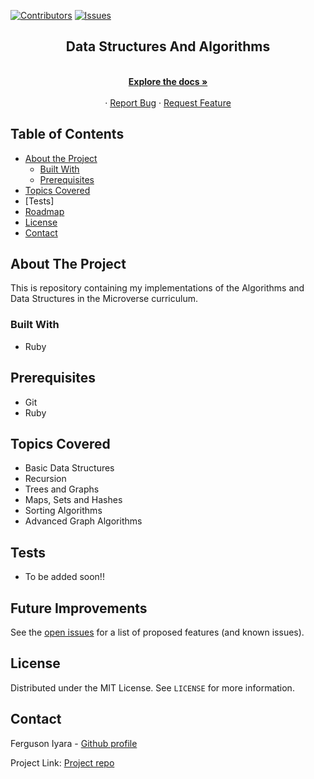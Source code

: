 [![Contributors][contributors-shield]][contributors-url]
[![Issues][issues-shield]][issues-url]
<br />
<p align="center">
 
  <h2 align="center">Data Structures And Algorithms</h2>
  <p align="center">
    <br />
    <a href="https://github.com/fegzycole/Algorithms-DataStructures/"><strong>Explore the docs »</strong></a>
    <br />
    <br />
    ·
    <a href="https://github.com/fegzycole/Algorithms-DataStructures/">Report Bug</a>
    ·
    <a href="https://github.com/fegzycole/Algorithms-DataStructures/">Request Feature</a>
  </p>
</p>


<!-- TABLE OF CONTENTS -->
## Table of Contents

* [About the Project](#about-the-project)
  * [Built With](#built-with)
  * [Prerequisites](#prerequisites)
* [Topics Covered](#topics-covered)
* [Tests]
* [Roadmap](#roadmap)
* [License](#license)
* [Contact](#contact)



<!-- ABOUT THE PROJECT -->
## About The Project

This is repository containing my implementations of the Algorithms and Data Structures in the Microverse curriculum.


### Built With

- Ruby

## Prerequisites
 - Git
 - Ruby

## Topics Covered

- Basic Data Structures
- Recursion
- Trees and Graphs
- Maps, Sets and Hashes
- Sorting Algorithms
- Advanced Graph Algorithms

## Tests

- To be added soon!!


<!-- FUTURE IMPROVEMENTS -->
## Future Improvements

See the [open issues](https://github.com/fegzycole/Algorithms-DataStructures/issues) for a list of proposed features (and known issues).


<!-- LICENSE -->
## License

Distributed under the MIT License. See `LICENSE` for more information.

<!-- CONTACT -->
## Contact
Ferguson Iyara - [Github profile](https://github.com/fegzycole)

Project Link: [Project repo](https://github.com/fegzycole/Algorithms-DataStructures)

<!-- MARKDOWN LINKS & IMAGES -->
<!-- https://www.markdownguide.org/basic-syntax/#reference-style-links -->
[contributors-shield]: https://img.shields.io/badge/Contributors-1-%2300ff00
[contributors-url]: https://github.com/fegzycole/Banka-vue/graphs/contributors
[issues-shield]: https://img.shields.io/badge/issues-0-%2300ff00
[issues-url]: https://github.com/fegzycole/Banka-vue/issues/